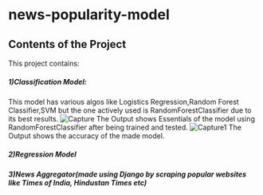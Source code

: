 # news-popularity-model
## Contents of the Project
This project contains: 
##### 1)Classification Model:
This model has various algos like Logistics Regression,Random Forest Classifier,SVM but the one actively used is RandomForestClassifier due to its best results.
![Capture](https://user-images.githubusercontent.com/20925116/80414298-708b6900-88ee-11ea-8dd9-c969dfb97668.PNG)
The Output shows Essentials of the model using RandomForestClassifier after being trained and tested.
![Capture1](https://user-images.githubusercontent.com/20925116/80414301-72552c80-88ee-11ea-8caa-4f6729c155dd.PNG)
The Output shows the accuracy of the made model.
##### 2)Regression Model 
##### 3)News Aggregator(made using Django by scraping popular websites like Times of India, Hindustan Times etc)
